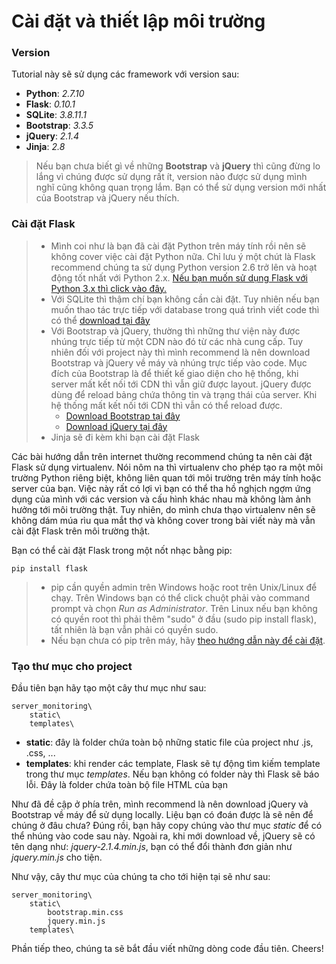 # Cài đặt và thiết lập môi trường
### Version
Tutorial này sẽ sử dụng các framework với version sau:
+ <strong>Python</strong>: <em>2.7.10</em>
+ <strong>Flask</strong>: <em>0.10.1</em>
+ <strong>SQLite</strong>: <em>3.8.11.1</em>
+ <strong>Bootstrap</strong>: <em>3.3.5</em>
+ <strong>jQuery</strong>: <em>2.1.4</em>
+ <strong>Jinja</strong>: <em>2.8</em>

> Nếu bạn chưa biết gì về những <strong>Bootstrap</strong> và <strong>jQuery</strong> thì cũng đừng lo lắng vì chúng được sử dụng rất ít, version nào được sử dụng mình nghĩ cũng không quan trọng lắm. Bạn có thể sử dụng version mới nhất của Bootstrap và jQuery nếu thích.

### Cài đặt Flask
> + Mình coi như là bạn đã cài đặt Python trên máy tính rồi nên sẽ không cover việc cài đặt Python nữa. Chỉ lưu ý một chút là Flask recommend chúng ta sử dụng Python version 2.6 trở lên và hoạt động tốt nhất với Python 2.x. <a href="http://flask.pocoo.org/docs/0.10/python3/#python3-support">Nếu bạn muốn sử dụng Flask với Python 3.x thì click vào đây.</a>
> + Với SQLite thì thậm chí bạn không cần cài đặt. Tuy nhiên nếu bạn muốn thao tác trực tiếp với database trong quá trình viết code thì có thể <a href="https://www.sqlite.org/download.html">download tại đây</a>
> + Với Bootstrap và jQuery, thường thì những thư viện này được nhúng trực tiếp từ một CDN nào đó từ các nhà cung cấp. Tuy nhiên đối với project này thì mình recommend là nên download Bootstrap và jQuery về máy và nhúng trực tiếp vào code. Mục đích của Bootstrap là để thiết kế giao diện cho hệ thống, khi server mất kết nối tới CDN thì vẫn giữ được layout. jQuery được dùng để reload bảng chứa thông tin và trạng thái của server. Khi hệ thống mất kết nối tới CDN thì vẫn có thể reload được.
> 	+ <a href="https://maxcdn.bootstrapcdn.com/bootstrap/3.3.5/css/bootstrap.min.css">Download Bootstrap tại đây</a>
> 	+ <a href="http://code.jquery.com/jquery-2.1.4.min.js">Download jQuery tại đây</a>
> + Jinja sẽ đi kèm khi bạn cài đặt Flask

Các bài hướng dẫn trên internet thường recommend chúng ta nên cài đặt Flask sử dụng virtualenv. Nói nôm na thì virtualenv cho phép tạo ra một môi trường Python riêng biệt, không liên quan tới môi trường trên máy tính hoặc server của bạn. Việc này rất có lợi vì bạn có thể tha hồ nghịch ngợm ứng dụng của mình với các version và cấu hình khác nhau mà không làm ảnh hưởng tới môi trường thật. Tuy nhiên, do mình chưa thạo virtualenv nên sẽ không dám múa rìu qua mắt thợ và không cover trong bài viết này mà vẫn cài đặt Flask trên môi trường thật. 

Bạn có thể cài đặt Flask trong một nốt nhạc bằng pip:
```
pip install flask
```

> + pip cần quyền admin trên Windows hoặc root trên Unix/Linux để chạy. Trên Windows bạn có thể click chuột phải vào command prompt và chọn <em>Run as Administrator</em>. Trên Linux nếu bạn không có quyền root thì phải thêm "sudo" ở đầu (sudo pip install flask), tất nhiên là bạn vẫn phải có quyền sudo.
> + Nếu bạn chưa có pip trên máy, hãy <a href="https://pip.pypa.io/en/latest/installing.html">theo hướng dẫn này để cài đặt</a>.

### Tạo thư mục cho project
Đầu tiên bạn hãy tạo một cây thư mục như sau:
```
server_monitoring\
	static\
	templates\
```

+ <strong>static</strong>: đây là folder chứa toàn bộ những static file của project như .js, .css, ... 
+ <strong>templates</strong>: khi render các template, Flask sẽ tự động tìm kiếm template trong thư mục <em>templates</em>. Nếu bạn không có folder này thì Flask sẽ báo lỗi. Đây là folder chứa toàn bộ file HTML của bạn

Như đã đề cập ở phía trên, mình recommend là nên download jQuery và Bootstrap về máy để sử dụng locally. Liệu bạn có đoán được là sẽ nên để chúng ở đâu chưa? Đúng rồi, bạn hãy copy chúng vào thư mục <em>static</em> để có thể nhúng vào code sau này. Ngoài ra, khi mới download về, jQuery sẽ có tên dạng như: <em>jquery-2.1.4.min.js</em>, bạn có thể đổi thành đơn giản như <em>jquery.min.js</em> cho tiện.

Như vậy, cây thư mục của chúng ta cho tới hiện tại sẽ như sau:
```
server_monitoring\
	static\
		bootstrap.min.css
		jquery.min.js
	templates\
```
Phần tiếp theo, chúng ta sẽ bắt đầu viết những dòng code đầu tiên. Cheers!